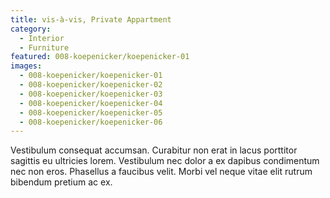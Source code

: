 ```yaml
---
title: vis-à-vis, Private Appartment
category:
  - Interior
  - Furniture
featured: 008-koepenicker/koepenicker-01
images:
  - 008-koepenicker/koepenicker-01
  - 008-koepenicker/koepenicker-02
  - 008-koepenicker/koepenicker-03
  - 008-koepenicker/koepenicker-04
  - 008-koepenicker/koepenicker-05
  - 008-koepenicker/koepenicker-06
---
```


Vestibulum consequat accumsan. Curabitur non erat in lacus porttitor sagittis eu ultricies lorem. Vestibulum nec dolor a ex dapibus condimentum nec non eros. Phasellus a faucibus velit. Morbi vel neque vitae elit rutrum bibendum pretium ac ex.